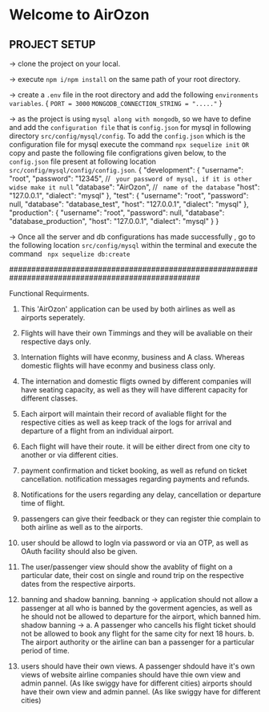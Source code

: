 # Welcome to AirOzon

## PROJECT SETUP
-> clone the project on your local.

-> execute `npm i/npm install`  on the same path of your root directory.

-> create a `.env` file in the root directory and add the following `environments variables`.
{
    `PORT = 3000`
    `MONGODB_CONNECTION_STRING = "....."`
}

-> as the project is using `mysql along with mongodb`, so we have to define and add the `configuration file`
that is `config.json` for mysql in following directory `src/config/mysql/config`. To add the `config.json` which is the configuration file for mysql execute the command `npx sequelize init` `OR` copy and paste the following file
configrations given below, to the `config.json` file present at following location `src/config/mysql/config/config.json`.
{
  "development": {
    "username": "root",
    "password": "12345", // ` your password of mysql, if it is other widse make it null`
    "database": "AirOzon", // ` name of the database`
    "host": "127.0.0.1",
    "dialect": "mysql"
  },
  "test": {
    "username": "root",
    "password": null,
    "database": "database_test",
    "host": "127.0.0.1",
    "dialect": "mysql"
  },
  "production": {
    "username": "root",
    "password": null,
    "database": "database_production",
    "host": "127.0.0.1",
    "dialect": "mysql"
  }
}

-> Once all the server and db configurations has made successfully , go to the following
location `src/config/mysql` within the terminal and execute the command ` npx sequelize db:create` 


###################################################################################################

Functional Requirments.

1. This 'AirOzon' application can be used by both airlines as well as airports seperately.

2. Flights will have their own Timmings and they will be avaliable on their respective days only.

3. Internation flights will have econmy, business and A class.
Whereas domestic flights will have econmy and business class only.

4. The internation and domestic fligts owned by different companies will have seating capacity,
as well as they will have different capacity for different classes.

5. Each airport will maintain their record of avaliable flight for the respective cities
as well as keep track of the logs for arrival and departure of a flight from an individual airport.

6. Each flight will have their route. it will be either direct from one city to another or via different cities. 

6. payment confirmation and ticket booking, as well as refund on ticket cancellation.
notification messages regarding payments and refunds.

7. Notifications for the users regarding any delay, cancellation or departure time of flight.

8. passengers can give their feedback or they can register thie complain to both airline as well as to the airports.

9. user should be allowd to logIn via password or via an OTP, as well as OAuth facility should also be given. 

10. The user/passenger view should show the avablity of flight on a particular date,
their cost on single and round trip on the respective dates from the respective airports.

10. banning and shadow banning.
banning -> application should not allow a passenger at all who is banned by the goverment agencies,
as well as he should not be allowed to departure for the airport, which banned him.
shadow banning -> 
 a. A passenger who cancells his flight ticket should not be allowed to book any flight 
for the same city for next 18 hours.
 b. The airport authority or the airline can ban a passenger for a particular period of time.

11. users should have their own views. A passenger shdould have it's own views of website
airline companies should have thie own view and admin pannel. (As like swiggy have for different cities)
airports should have their own view and admin pannel. (As like swiggy have for different cities)






